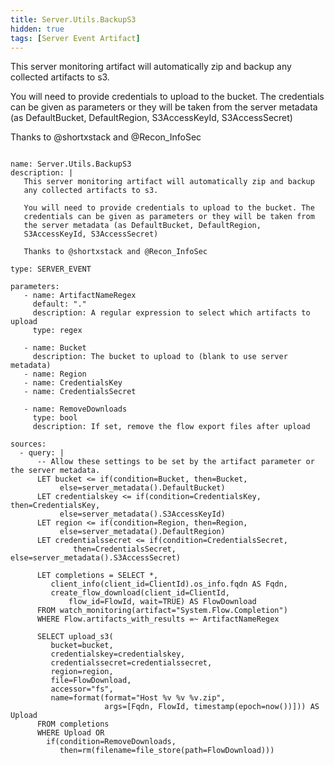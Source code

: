 ```yaml
---
title: Server.Utils.BackupS3
hidden: true
tags: [Server Event Artifact]
---
```


This server monitoring artifact will automatically zip and backup
any collected artifacts to s3.

You will need to provide credentials to upload to the bucket. The
credentials can be given as parameters or they will be taken from
the server metadata (as DefaultBucket, DefaultRegion,
S3AccessKeyId, S3AccessSecret)

Thanks to @shortxstack and @Recon_InfoSec


<pre><code class="language-yaml">
name: Server.Utils.BackupS3
description: |
   This server monitoring artifact will automatically zip and backup
   any collected artifacts to s3.

   You will need to provide credentials to upload to the bucket. The
   credentials can be given as parameters or they will be taken from
   the server metadata (as DefaultBucket, DefaultRegion,
   S3AccessKeyId, S3AccessSecret)

   Thanks to @shortxstack and @Recon_InfoSec

type: SERVER_EVENT

parameters:
   - name: ArtifactNameRegex
     default: "."
     description: A regular expression to select which artifacts to upload
     type: regex

   - name: Bucket
     description: The bucket to upload to (blank to use server metadata)
   - name: Region
   - name: CredentialsKey
   - name: CredentialsSecret

   - name: RemoveDownloads
     type: bool
     description: If set, remove the flow export files after upload

sources:
  - query: |
      -- Allow these settings to be set by the artifact parameter or the server metadata.
      LET bucket &lt;= if(condition=Bucket, then=Bucket,
           else=server_metadata().DefaultBucket)
      LET credentialskey &lt;= if(condition=CredentialsKey, then=CredentialsKey,
           else=server_metadata().S3AccessKeyId)
      LET region &lt;= if(condition=Region, then=Region,
           else=server_metadata().DefaultRegion)
      LET credentialssecret &lt;= if(condition=CredentialsSecret,
              then=CredentialsSecret, else=server_metadata().S3AccessSecret)

      LET completions = SELECT *,
         client_info(client_id=ClientId).os_info.fqdn AS Fqdn,
         create_flow_download(client_id=ClientId,
             flow_id=FlowId, wait=TRUE) AS FlowDownload
      FROM watch_monitoring(artifact="System.Flow.Completion")
      WHERE Flow.artifacts_with_results =~ ArtifactNameRegex

      SELECT upload_s3(
         bucket=bucket,
         credentialskey=credentialskey,
         credentialssecret=credentialssecret,
         region=region,
         file=FlowDownload,
         accessor="fs",
         name=format(format="Host %v %v %v.zip",
                     args=[Fqdn, FlowId, timestamp(epoch=now())])) AS Upload
      FROM completions
      WHERE Upload OR
        if(condition=RemoveDownloads,
           then=rm(filename=file_store(path=FlowDownload)))

</code></pre>

